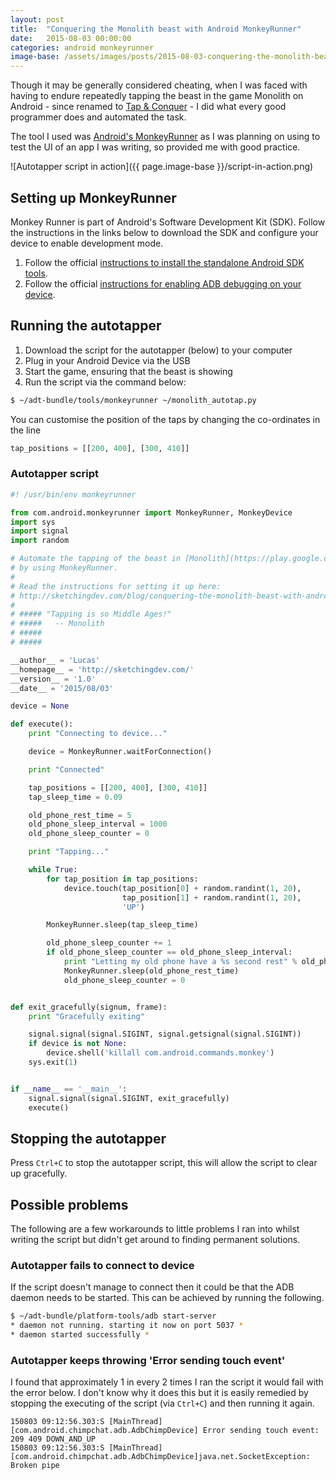 ```yaml
---
layout: post
title:  "Conquering the Monolith beast with Android MonkeyRunner"
date:   2015-08-03 00:00:00
categories: android monkeyrunner
image-base: /assets/images/posts/2015-08-03-conquering-the-monolith-beast-with-android-monkeyrunner
---
```


Though it may be generally considered cheating, when I was faced with having to endure repeatedly tapping the beast in the game Monolith on Android - since renamed to [Tap & Conquer](https://play.google.com/store/apps/details?id=com.cac.tap.and.conquer) - I did what every good programmer does and automated the task.

The tool I used was [Android's MonkeyRunner](http://developer.android.com/tools/help/monkeyrunner_concepts.html) as I was planning on using to test the UI of an app I was writing, so provided me with good practice.

![Autotapper script in action]({{ page.image-base }}/script-in-action.png)

## Setting up MonkeyRunner

Monkey Runner is part of Android's Software Development Kit (SDK). Follow the instructions in the links below to download the SDK and configure your device
to enable development mode.

1. Follow the official [instructions to install the standalone Android SDK tools](https://developer.android.com/sdk/installing/index.html?pkg=tools).
2. Follow the official [instructions for enabling ADB debugging on your device](http://developer.android.com/tools/help/adb.html#Enabling).

## Running the autotapper

1. Download the script for the autotapper (below) to your computer
2. Plug in your Android Device via the USB
3. Start the game, ensuring that the beast is showing
4. Run the script via the command below:

```bash
$ ~/adt-bundle/tools/monkeyrunner ~/monolith_autotap.py
```

You can customise the position of the taps by changing the co-ordinates in the line

```python
tap_positions = [[200, 400], [300, 410]]
```

### Autotapper script

```python
#! /usr/bin/env monkeyrunner

from com.android.monkeyrunner import MonkeyRunner, MonkeyDevice
import sys
import signal
import random

# Automate the tapping of the beast in [Monolith](https://play.google.com/store/apps/details?id=com.cac.monolith)
# by using MonkeyRunner.
#
# Read the instructions for setting it up here:
# http://sketchingdev.com/blog/conquering-the-monolith-beast-with-android-monkeyrunner.html
#
# ##### "Tapping is so Middle Ages!"
# #####   -- Monolith
# #####
# #####

__author__ = 'Lucas'
__homepage__ = 'http://sketchingdev.com/'
__version__ = '1.0'
__date__ = '2015/08/03'

device = None

def execute():
    print "Connecting to device..."

    device = MonkeyRunner.waitForConnection()

    print "Connected"

    tap_positions = [[200, 400], [300, 410]]
    tap_sleep_time = 0.09

    old_phone_rest_time = 5
    old_phone_sleep_interval = 1000
    old_phone_sleep_counter = 0

    print "Tapping..."

    while True:
        for tap_position in tap_positions:
            device.touch(tap_position[0] + random.randint(1, 20),
                         tap_position[1] + random.randint(1, 20),
                         'UP')

        MonkeyRunner.sleep(tap_sleep_time)

        old_phone_sleep_counter += 1
        if old_phone_sleep_counter == old_phone_sleep_interval:
            print "Letting my old phone have a %s second rest" % old_phone_rest_time
            MonkeyRunner.sleep(old_phone_rest_time)
            old_phone_sleep_counter = 0


def exit_gracefully(signum, frame):
    print "Gracefully exiting"

    signal.signal(signal.SIGINT, signal.getsignal(signal.SIGINT))
    if device is not None:
        device.shell('killall com.android.commands.monkey')
    sys.exit(1)


if __name__ == '__main__':
    signal.signal(signal.SIGINT, exit_gracefully)
    execute()
```

## Stopping the autotapper

Press `Ctrl+C` to stop the autotapper script, this will allow the script to clear up gracefully.

## Possible problems

The following are a few workarounds to little problems I ran into whilst writing the script but didn't get around to finding permanent solutions.

### Autotapper fails to connect to device
If the script doesn't manage to connect then it could be that the ADB daemon needs to be started. This can be achieved by running the following.

```bash
$ ~/adt-bundle/platform-tools/adb start-server
* daemon not running. starting it now on port 5037 *
* daemon started successfully *
```

### Autotapper keeps throwing 'Error sending touch event'

I found that approximately 1 in every 2 times I ran the script it would fail with the error below. I don't know why it does this but it is easily remedied by stopping the executing of the script (via `Ctrl+C`) and then running it again.

```
150803 09:12:56.303:S [MainThread] [com.android.chimpchat.adb.AdbChimpDevice] Error sending touch event: 209 409 DOWN_AND_UP
150803 09:12:56.303:S [MainThread] [com.android.chimpchat.adb.AdbChimpDevice]java.net.SocketException: Broken pipe
```
